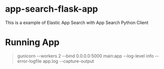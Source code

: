 # app-search-flask-app
 This is a example of Elastic App Search with App Search Python Client

# Running App

> gunicorn --workers 2 --bind 0.0.0.0:5000 main:app --log-level info --error-logfile app.log --capture-output